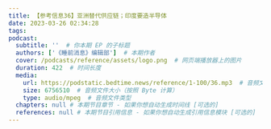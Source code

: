 ```yaml
---
title: 【参考信息36】亚洲替代供应链；印度要造半导体
date: 2023-03-26 02:34:28
tags:
podcast:
  subtitle: ''  # 你本期 EP 的子标题
  authors: ['《睡前消息》编辑部']  # 本期作者
  cover: /podcasts/reference/assets/logo.png  # 网页端播放器上的图片
  duration: 422  # 时间长度
  media:
    url: https://podstatic.bedtime.news/reference/1-100/36.mp3  # 音频文件
    size: 6756510  # 音频文件大小（按照 Byte 计算）
    type: audio/mpeg  # 音频文件类型
  chapters: null # 本期节目章节 - 如果你想自动生成时间线 [可选的]
  references: null # 本期节目引用信息 - 如果你想自动生成引用信息模块 [可选的]
---
```

